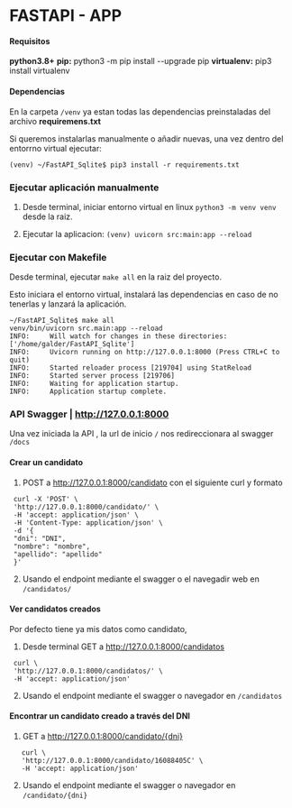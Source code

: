 # FASTAPI - APP

<h4>Requisitos</h4>

<b>python3.8+</b>
<b>pip:</b> python3 -m pip install --upgrade pip
<b>virtualenv:</b> pip3 install virtualenv

<h4>Dependencias</h4>

En la carpeta `/venv` ya estan todas las dependencias preinstaladas del archivo <b>requiremens.txt</b>

Si queremos instalarlas manualmente o añadir nuevas, una vez dentro del entorrno virtual ejecutar:

```(venv) ~/FastAPI_Sqlite$ pip3 install -r requirements.txt```


### Ejecutar aplicación manualmente

1. Desde terminal, iniciar entorno virtual en linux `python3 -m venv venv` desde la raiz.

2. Ejecutar la aplicacion: `(venv) uvicorn src:main:app --reload`

### Ejecutar con Makefile

Desde terminal, ejecutar `make all` en la raiz del proyecto.

Esto iniciara el entorno virtual, instalará las dependencias en caso de no tenerlas y lanzará la aplicación.

```
~/FastAPI_Sqlite$ make all
venv/bin/uvicorn src.main:app --reload
INFO:     Will watch for changes in these directories: ['/home/galder/FastAPI_Sqlite']
INFO:     Uvicorn running on http://127.0.0.1:8000 (Press CTRL+C to quit)
INFO:     Started reloader process [219704] using StatReload
INFO:     Started server process [219706]
INFO:     Waiting for application startup.
INFO:     Application startup complete.
```


### API Swagger | http://127.0.0.1:8000

Una vez iniciada la API , la url de inicio `/` nos redireccionara al swagger `/docs`

<h4>Crear un candidato</h4>

 1. POST a http://127.0.0.1:8000/candidato con el siguiente curl y formato

   ```
    curl -X 'POST' \
    'http://127.0.0.1:8000/candidato/' \
    -H 'accept: application/json' \
    -H 'Content-Type: application/json' \
    -d '{
    "dni": "DNI",
    "nombre": "nombre",
    "apellido": "apellido"
    }'
   ```


 2. Usando el endpoint mediante el swagger o el navegadir web en `/candidatos/ `


<h4>Ver candidatos creados</h4>

Por defecto tiene ya mis datos como candidato,

 1. Desde terminal GET a http://127.0.0.1:8000/candidatos
   ```
    curl \
    'http://127.0.0.1:8000/candidatos/' \
    -H 'accept: application/json'
   ```

 2. Usando el endpoint mediante el swagger o navegador en `/candidatos`


<h4>Encontrar un candidato creado a través del DNI</h4>

 1. GET a http://127.0.0.1:8000/candidato/{dni}

   ```
      curl \
      'http://127.0.0.1:8000/candidato/16088405C' \
      -H 'accept: application/json'
   ```
 2. Usando el endpoint mediante el swagger o navegador en  `/candidato/{dni} `
